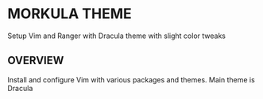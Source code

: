 # MORKULA THEME

Setup Vim and Ranger with Dracula theme with slight color tweaks

## OVERVIEW

Install and configure Vim with various packages and themes.
Main theme is Dracula
